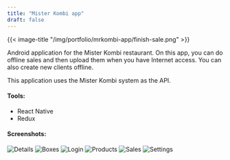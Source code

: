 ```yaml
---
title: "Mister Kombi app"
draft: false
---
```


{{< image-title "/img/portfolio/mrkombi-app/finish-sale.png" >}}

Android application for the Mister Kombi restaurant.
On this app, you can do offline sales and then upload them when you have Internet access.
You can also create new clients offline.

This application uses the Mister Kombi system as the API.

#### Tools:
* React Native
* Redux

#### Screenshots:

![Details](/img/portfolio/mrkombi-app/details.png "Details")
![Boxes](/img/portfolio/mrkombi-app/journeys.png "Boxes")
![Login](/img/portfolio/mrkombi-app/login.png "Login")
![Products](/img/portfolio/mrkombi-app/products.png "Products")
![Sales](/img/portfolio/mrkombi-app/sales.png "Sales")
![Settings](/img/portfolio/mrkombi-app/settings.png "Settings")

